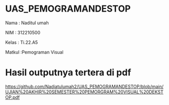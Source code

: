 # UAS_PEMOGRAMANDESTOP

Nama : Naditul umah

NIM : 312210500

Kelas : Ti.22.A5

Matkul :Pemograman Visual 

#  Hasil outputnya tertera di pdf
https://github.com/Nadiatulumah2/UAS_PEMOGRAMANDESTOP/blob/main/UJIAN%20AKHIR%20SEMESTER%20PEMORGRAM%20VISUAL%20DEKSTOP.pdf
 
